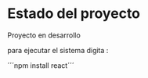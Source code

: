 <h1>Estado del proyecto</h1>
<p>Proyecto en desarrollo</p>

<p>para ejecutar el sistema digita :</p>

´´´npm install react´´´
